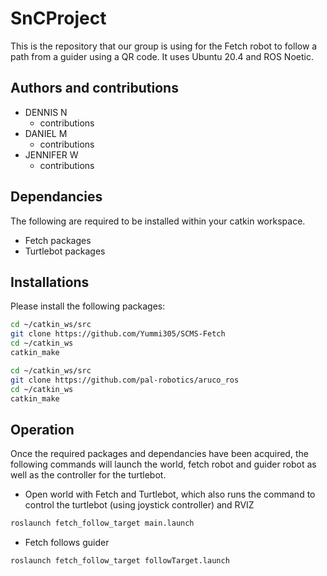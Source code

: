 # SnCProject

This is the repository that our group is using for the Fetch robot to follow a path from a guider using a QR code. It uses Ubuntu 20.4 and ROS Noetic.

## Authors and contributions
* DENNIS N
  * contributions
* DANIEL M
  * contributions
* JENNIFER W
  * contributions


## Dependancies
The following are required to be installed within your catkin workspace.
* Fetch packages
* Turtlebot packages

## Installations
Please install the following packages:
```bash
cd ~/catkin_ws/src
git clone https://github.com/Yummi305/SCMS-Fetch
cd ~/catkin_ws
catkin_make
```

```bash
cd ~/catkin_ws/src
git clone https://github.com/pal-robotics/aruco_ros
cd ~/catkin_ws
catkin_make
```

## Operation
Once the required packages and dependancies have been acquired, the following commands will launch the world, fetch robot and guider robot as well as the controller for the turtlebot.
* Open world with Fetch and Turtlebot, which also runs the command to control the turtlebot (using joystick controller) and RVIZ
```bash
roslaunch fetch_follow_target main.launch
```
* Fetch follows guider
```bash
roslaunch fetch_follow_target followTarget.launch
```




